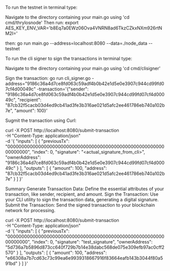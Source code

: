 To run the testnet in terminal type:

Navigate to the directory containing your main.go using 'cd cmd/thrylosnode'
Then run: export AES_KEY_ENV_VAR='b8Eq7a0EWz06Ova4VNRN8ad6TkzCZkxNXm926rtNM2I='

then: go run main.go --address=localhost:8080 --data=./node_data --testnet

To run the cli signer to sign the transactions in terminal type:

Navigate to the directory containing your main.go using 'cd cmd/clisigner'

Sign the transaction: go run cli_signer.go -address="9186c36a4d7ce8fd063c59adf4b0b42e1d5e0e3907c944cd99fd07cf4d00049c" -transaction='{"sender": "9186c36a4d7ce8fd063c59adf4b0b42e1d5e0e3907c944cd99fd07cf4d00049c", "recipient": "87cb32f5cacb03d4ed9cb41ad3fe3b316ae021d5afc2ee461786eb740a102b7e", "amount": 100}'






Sugmit the transaction using Curl:

curl -X POST http://localhost:8080/submit-transaction \
-H "Content-Type: application/json" \
-d '{
  "inputs": [
    {
      "previousTx": "0000000000000000000000000000000000000000000000000000000000000000",
      "index": 0,
      "signature": "<actual_signature_from_cli>",
      "ownerAddress": "9186c36a4d7ce8fd063c59adf4b0b42e1d5e0e3907c944cd99fd07cf4d00049c"
    }
  ],
  "outputs": [
    {
      "amount": 100,
      "address": "87cb32f5cacb03d4ed9cb41ad3fe3b316ae021d5afc2ee461786eb740a102b7e"
    }
  ]
}'

Summary
Generate Transaction Data: Define the essential attributes of your transaction, like sender, recipient, and amount.
Sign the Transaction: Use your CLI utility to sign the transaction data, generating a digital signature.
Submit the Transaction: Send the signed transaction to your blockchain network for processing.



curl -X POST http://localhost:8080/submit-transaction \
-H "Content-Type: application/json" \
-d '{
  "inputs": [
    {
      "previousTx": "0000000000000000000000000000000000000000000000000000000000000000",
      "index": 0,
      "signature": "test_signature",
      "ownerAddress": "5d736a7b5896d873cc640f729b7b14e38dabc568de075e309efb97ac0cff2570"
    }
  ],
  "outputs": [
    {
      "amount": 100,
      "address": "e66308a7b7cd63c73c99ea6e9939318667916f83664eafb143b3044f80a591bd"
    }
  ]
}'
